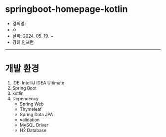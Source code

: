 # springboot-homepage-kotlin
- 강의명:
- ㅇ
- 날짜: 2024. 05. 19. ~ 
- 강의 인프런

---
# 개발 환경
1. IDE: IntelliJ IDEA Ultimate
2. Spring Boot
3. kotlin
4. Dependency
   - Spring Web
   - Thymeleaf
   - Spring Data JPA
   - validation
   - MySQL Driver
   - H2 Database